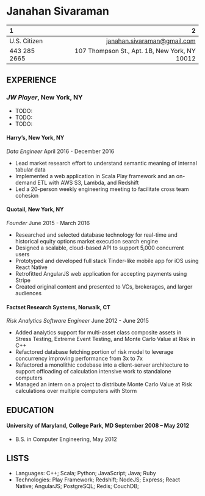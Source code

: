 # Janahan Sivaraman
|1                 | 2         |
|:---              | ---:            |
|U.S. Citizen      | janahan.sivaraman@gmail.com |
|443 285 2665      | 107 Thompson St., Apt. 1B, New York, NY 10012 |

## EXPERIENCE
### *JW Player*, New York, NY
* TODO:
* TODO:
* TODO:

####  **Harry’s**, New York, NY
_Data Engineer_                                                 April 2016 - December 2016
* Lead market research effort to understand semantic meaning of internal tabular data
* Implemented a web application in Scala Play framework and an on-demand ETL with AWS S3, Lambda, and Redshift
* Led a 20-person weekly engineering meeting to facilitate cross team cohesion

####  **Quotail**, New York, NY
_Founder_                                                          June 2015 - March 2016
* Researched and selected database technology for real-time and historical equity options
market execution search engine
* Designed a scalable, cloud-based API to support 5,000 concurrent users
* Prototyped and developed full stack Tinder-like mobile app for iOS using React Native
* Retrofitted AngularJS web application for accepting payments using Stripe
* Created original content and presented to VCs, brokerages, and larger audiences

####  **Factset Research Systems**, Norwalk, CT
_Risk Analytics Software Engineer_                                   June 2012 - June 2015
* Added analytics support for multi-asset class composite assets in Stress Testing, Extreme
Event Testing, and Monte Carlo Value at Risk in C++
* Refactored database fetching portion of risk model to leverage concurrency improving
performance from 3x to 7x
* Refactored a monolithic codebase into a client-server architecture to support offloading
of calculation intensive work to standalone computers
* Managed an intern on a project to distribute Monte Carlo Value at Risk calculations
over multiple computers with Storm

## EDUCATION
#### **University of Maryland**, College Park, MD September 2008 – May 2012
* B.S. in Computer Engineering, May 2012

## LISTS
* Languages:    C++; Scala; Python; JavaScript; Java; Ruby
* Technologies: Play Framework; Redshift; NodeJS; Express; React Native; AngularJS; 
                PostgreSQL; Redis; CouchDB;
